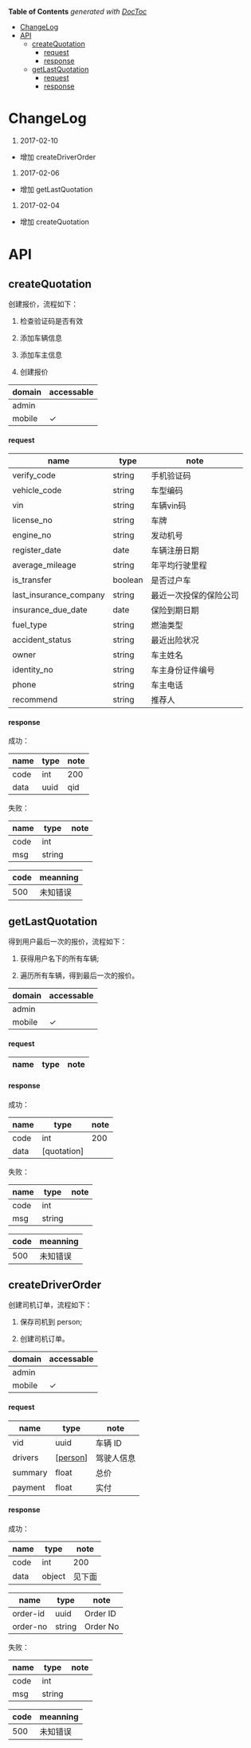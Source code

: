 <!-- START doctoc generated TOC please keep comment here to allow auto update -->
<!-- DON'T EDIT THIS SECTION, INSTEAD RE-RUN doctoc TO UPDATE -->
**Table of Contents**  *generated with [DocToc](https://github.com/thlorenz/doctoc)*

- [ChangeLog](#changelog)
- [API](#api)
  - [createQuotation](#createquotation)
      - [request](#request)
      - [response](#response)
  - [getLastQuotation](#getlastquotation)
      - [request](#request-1)
      - [response](#response-1)

<!-- END doctoc generated TOC please keep comment here to allow auto update -->

# ChangeLog

1. 2017-02-10
  * 增加 createDriverOrder

1. 2017-02-06
  * 增加 getLastQuotation

1. 2017-02-04
  * 增加 createQuotation

# API

## createQuotation

创建报价，流程如下：

1. 检查验证码是否有效

2. 添加车辆信息

3. 添加车主信息

4. 创建报价

| domain | accessable |
| ----   | ----       |
| admin  |            |
| mobile | ✓          |

#### request

| name                     | type    | note                   |
| ----                     | ----    | ----                   |
| verify\_code             | string  | 手机验证码             |
| vehicle\_code            | string  | 车型编码               |
| vin                      | string  | 车辆vin码              |
| license\_no              | string  | 车牌                   |
| engine\_no               | string  | 发动机号               |
| register\_date           | date    | 车辆注册日期           |
| average\_mileage         | string  | 年平均行驶里程         |
| is\_transfer             | boolean | 是否过户车             |
| last\_insurance\_company | string  | 最近一次投保的保险公司 |
| insurance\_due\_date     | date    | 保险到期日期           |
| fuel\_type               | string  | 燃油类型               |
| accident_status          | string  | 最近出险状况           |
| owner                    | string  | 车主姓名               |
| identity\_no             | string  | 车主身份证件编号       |
| phone                    | string  | 车主电话               |
| recommend                | string  | 推荐人                 |

#### response

成功：

| name | type | note |
| ---- | ---- | ---- |
| code | int  | 200  |
| data | uuid | qid  |

失败：

| name | type   | note |
| ---- | ----   | ---- |
| code | int    |      |
| msg  | string |      |

| code | meanning |
| ---- | ----     |
| 500  | 未知错误 |

## getLastQuotation

得到用户最后一次的报价，流程如下：

1. 获得用户名下的所有车辆;

2. 遍历所有车辆，得到最后一次的报价。

| domain | accessable |
| ----   | ----       |
| admin  |            |
| mobile | ✓          |

#### request

| name | type | note |
| ---- | ---- | ---- |

#### response

成功：

| name | type        | note |
| ---- | ----        | ---- |
| code | int         | 200  |
| data | [quotation] |      |

失败：

| name | type   | note |
| ---- | ----   | ---- |
| code | int    |      |
| msg  | string |      |

| code | meanning |
| ---- | ----     |
| 500  | 未知错误 |

## createDriverOrder

创建司机订单，流程如下：

1. 保存司机到 person;

2. 创建司机订单。

| domain | accessable |
| ----   | ----       |
| admin  |            |
| mobile | ✓          |

#### request

| name    | type                          | note       |
| ----    | ----                          | ----       |
| vid     | uuid                          | 车辆 ID    |
| drivers | [[person](vehicle.md#person)] | 驾驶人信息 |
| summary | float                         | 总价       |
| payment | float                         | 实付       |

#### response

成功：

| name | type   | note   |
| ---- | ----   | ----   |
| code | int    | 200    |
| data | object | 见下面 |


| name     | type   | note     |
| ----     | ----   | ----     |
| order-id | uuid   | Order ID |
| order-no | string | Order No |

失败：

| name | type   | note |
| ---- | ----   | ---- |
| code | int    |      |
| msg  | string |      |

| code | meanning |
| ---- | ----     |
| 500  | 未知错误 |


